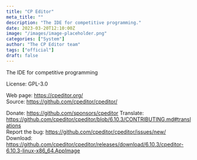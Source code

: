 ```yaml
---
title: "CP Editor"
meta_title: ""
description: "The IDE for competitive programming."
date: 2023-03-20T12:10:00Z
image: "/images/image-placeholder.png"
categories: ["System"]
author: "The CP Editor team"
tags: ["official"]
draft: false
---
```


The IDE for competitive programming

License: GPL-3.0

Web page: https://cpeditor.org/  
Source: https://github.com/cpeditor/cpeditor/

Donate: https://github.com/sponsors/cpeditor
Translate: https://github.com/cpeditor/cpeditor/blob/6.10.3/CONTRIBUTING.md#translations  
Report the bug: https://github.com/cpeditor/cpeditor/issues/new/  
Download: https://github.com/cpeditor/cpeditor/releases/download/6.10.3/cpeditor-6.10.3-linux-x86_64.AppImage
